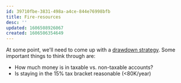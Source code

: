 ```yaml
---
id: 39710fbe-3831-498a-a4ce-844e76998bfb
title: Fire-resources
desc: ''
updated: 1606508926067
created: 1606506354649
---
```


At some point, we'll need to come up with a [drawdown strategy](https://livingafi.com/2014/05/18/drawdown-part-3-strategy/). Some important things to think through are: 
- How much money is in taxable vs. non-taxable accounts? 
- Is staying in the 15% tax bracket reasonable (<80K/year)